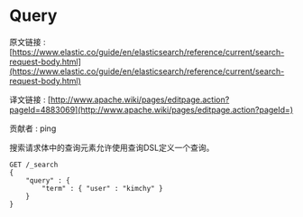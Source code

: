 # Query

原文链接 : [https://www.elastic.co/guide/en/elasticsearch/reference/current/search-request-body.html](https://www.elastic.co/guide/en/elasticsearch/reference/current/search-request-body.html)

译文链接 : [http://www.apache.wiki/pages/editpage.action?pageId=4883069](http://www.apache.wiki/pages/editpage.action?pageId=)

贡献者 : ping

搜索请求体中的查询元素允许使用查询DSL定义一个查询。

```
GET /_search
{
    "query" : {
        "term" : { "user" : "kimchy" }
    }
}
```